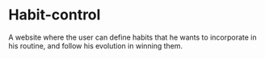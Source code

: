 # Habit-control
A website where the user can define habits that he wants to incorporate in his routine, and follow his evolution in winning them.
